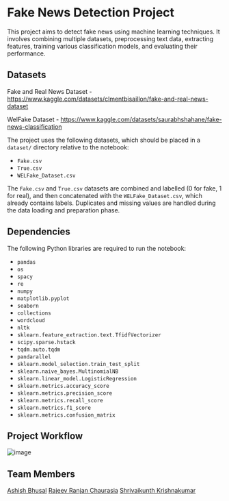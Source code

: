 # Fake News Detection Project

This project aims to detect fake news using machine learning techniques. It involves combining multiple datasets, preprocessing text data, extracting features, training various classification models, and evaluating their performance.

## Datasets

Fake and Real News Dataset - https://www.kaggle.com/datasets/clmentbisaillon/fake-and-real-news-dataset 

WelFake Dataset - https://www.kaggle.com/datasets/saurabhshahane/fake-news-classification

The project uses the following datasets, which should be placed in a `dataset/` directory relative to the notebook:

* `Fake.csv`
* `True.csv`
* `WELFake_Dataset.csv`

The `Fake.csv` and `True.csv` datasets are combined and labelled (0 for fake, 1 for real), and then concatenated with the `WELFake_Dataset.csv`, which already contains labels. Duplicates and missing values are handled during the data loading and preparation phase.

## Dependencies

The following Python libraries are required to run the notebook:

* `pandas`
* `os`
* `spacy`
* `re`
* `numpy`
* `matplotlib.pyplot`
* `seaborn`
* `collections`
* `wordcloud`
* `nltk`
* `sklearn.feature_extraction.text.TfidfVectorizer`
* `scipy.sparse.hstack`
* `tqdm.auto.tqdm`
* `pandarallel`
* `sklearn.model_selection.train_test_split`
* `sklearn.naive_bayes.MultinomialNB`
* `sklearn.linear_model.LogisticRegression`
* `sklearn.metrics.accuracy_score`
* `sklearn.metrics.precision_score`
* `sklearn.metrics.recall_score`
* `sklearn.metrics.f1_score`
* `sklearn.metrics.confusion_matrix`

## Project Workflow 

![image](https://github.com/user-attachments/assets/f39dc825-7a4c-4530-a67d-fd997f0aa45d)

## Team Members 
[Ashish Bhusal](https://github.com/bhusalashish)
[Rajeev Ranjan Chaurasia](https://github.com/rajeev-chaurasia)
[Shrivaikunth Krishnakumar](https://github.com/shrivaikunthk)
